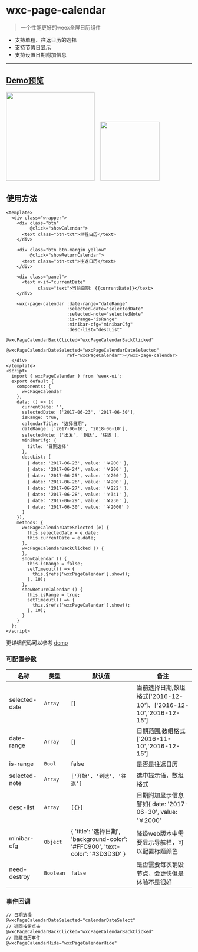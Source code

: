 # wxc-page-calendar 

> 一个性能更好的weex全屏日历组件

- 支持单程、往返日历的选择
- 支持节假日显示
- 支持设置日期附加信息

-----

## [Demo预览](https://h5.m.taobao.com/trip/wxc-page-calendar/index.html?_wx_tpl=https%3A%2F%2Fh5.m.taobao.com%2Ftrip%2Fwxc-page-calendar%2Fdemo%2Findex.native-min.js)
<img src="https://gw.alipayobjects.com/zos/rmsportal/adMndOsBWDDRjlFuWuHx.gif" width="240"/>&nbsp;&nbsp;&nbsp;&nbsp;<img src="http://gtms03.alicdn.com/tfs/TB1jQLWSpXXXXaFXVXXXXXXXXXX-200-200.png" width="160"/>


## 使用方法

```vue           
<template>
  <div class="wrapper">
    <div class="btn"
         @click="showCalendar">
      <text class="btn-txt">单程日历</text>
    </div>

    <div class="btn btn-margin yellow"
         @click="showReturnCalendar">
      <text class="btn-txt">往返日历</text>
    </div>

    <div class="panel">
      <text v-if="currentDate"
            class="text">当前日期: {{currentDate}}</text>
    </div>

    <wxc-page-calendar :date-range="dateRange"
                       :selected-date="selectedDate"
                       :selected-note="selectedNote"
                       :is-range="isRange"
                       :minibar-cfg="minibarCfg"
                       :desc-list="descList"
                       @wxcPageCalendarBackClicked="wxcPageCalendarBackClicked"
                       @wxcPageCalendarDateSelected="wxcPageCalendarDateSelected"
                       ref="wxcPageCalendar"></wxc-page-calendar>
  </div>
</template>
<script>
  import { wxcPageCalendar } from 'weex-ui';
  export default {
    components: {
      wxcPageCalendar
    },
    data: () => ({
      currentDate: '',
      selectedDate: ['2017-06-23', '2017-06-30'],
      isRange: true,
      calendarTitle: '选择日期',
      dateRange: ['2017-06-10', '2018-06-10'],
      selectedNote: ['出发', '到达', '往返'],
      minibarCfg: {
        title: '日期选择'
      },
      descList: [
        { date: '2017-06-23', value: '￥200' },
        { date: '2017-06-24', value: '￥200' },
        { date: '2017-06-25', value: '￥200' },
        { date: '2017-06-26', value: '￥200' },
        { date: '2017-06-27', value: '￥222' },
        { date: '2017-06-28', value: '￥341' },
        { date: '2017-06-29', value: '￥230' },
        { date: '2017-06-30', value: '￥2000' }
      ]
    }),
    methods: {
      wxcPageCalendarDateSelected (e) {
        this.selectedDate = e.date;
        this.currentDate = e.date;
      },
      wxcPageCalendarBackClicked () {
      },
      showCalendar () {
        this.isRange = false;
        setTimeout(() => {
          this.$refs['wxcPageCalendar'].show();
        }, 10);
      },
      showReturnCalendar () {
        this.isRange = true;
        setTimeout(() => {
          this.$refs['wxcPageCalendar'].show();
        }, 10);
      }
    }
  };
</script>

```

更详细代码可以参考 [demo](https://github.com/alibaba/weex-ui/blob/master/example/page-calendar/index.vue)


### 可配置参数

| 名称      | 类型     | 默认值   | 备注  |
|-------------|------------|--------|-----|
| selected-date | `Array` | [] | 当前选择日期,数组格式['2016-12-10']、['2016-12-10','2016-12-15']  |
| date-range | `Array` | [] | 日期范围,数组格式['2016-11-10','2016-12-15']  |
| is-range | `Bool` | false | 是否是往返日历  |
| selected-note | `Array` | `['开始', '到达', '往返']` | 选中提示语，数组格式 |
| desc-list | `Array` | `[{}]` | 日期附加显示信息譬如{ date: '2017-06-30', value: '￥2000'|
| minibar-cfg | `Object` | { 'title': '选择日期', 'background-color': '#FFC900', 'text-color': '#3D3D3D' } | 降级web版本中需要显示导航栏，可以配置标题颜色|
| need-destroy | `Boolean` | `false` | 是否需要每次销毁节点，会更快但是体验不是很好 |


### 事件回调

```
// 日期选择
@wxcPageCalendarDateSelected="calendarDateSelect"  
// 返回按钮点击
@wxcPageCalendarBackClicked="wxcPageCalendarBackClicked"  
// 隐藏日历事件
@wxcPageCalendarHide="wxcPageCalendarHide"
```

